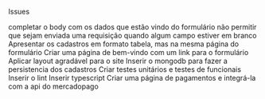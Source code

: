 Issues

completar o body com os dados que estão vindo do formulário
não permitir que sejam enviada uma requisição quando algum campo estiver em branco
Apresentar os cadastros em formato tabela, mas na mesma página do formulário
Criar uma página de bem-vindo com um link para o formulário
Aplicar layout agradável para o site
Inserir o mongodb para fazer a persistencia dos cadastros
Criar testes unitários e testes de funcionais
Inserir o lint
Inserir typescript
Criar uma página de pagamentos e integrá-la com a api do mercadopago

